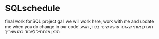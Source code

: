 # SQLschedule
final work for SQL project
gal, we will work here, work with me and update me when you do change in our code!
תעדכן אותי שאתה עושה שינוי בקוד, הגיע הזמן שנתחיל לעבוד כמו שצריך
